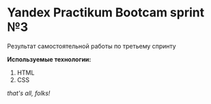 # Yandex Practikum Bootcam sprint №3

Результат самостоятельной работы по третьему спринту

**Используемые технологии:**
1. HTML
2. CSS

*that's all, folks!*
